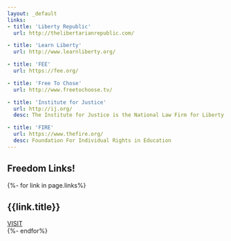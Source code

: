 ```yaml
---
layout: _default
links: 
- title: 'Liberty Republic'
  url: http://thelibertarianrepublic.com/

- title: 'Learn Liberty'
  url: http://www.learnliberty.org/

- title: 'FEE'
  url: https://fee.org/

- title: 'Free To Chose'
  url: http://www.freetochoose.tv/

- title: 'Institute for Justice'
  url: http://ij.org/
  desc: The Institute for Justice is the National Law Firm for Liberty.

- title: 'FIRE'
  url: https://www.thefire.org/
  desc: Foundation For Individual Rights in Education
---
```


## Freedom Links!

{%- for link in page.links%}
<div>
	<h2>{{link.title}}</h2>
	<a href="{{link.url}}" style="display:block;">VISIT</a>
</div>
{%- endfor%}